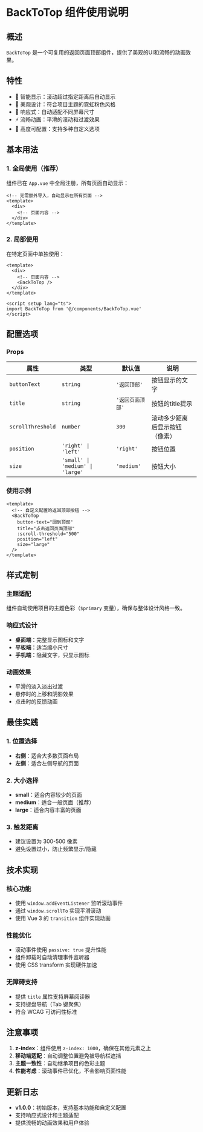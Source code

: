 # BackToTop 组件使用说明

## 概述
`BackToTop` 是一个可复用的返回页面顶部组件，提供了美观的UI和流畅的动画效果。

## 特性
- 🎯 智能显示：滚动超过指定距离后自动显示
- 🎨 美观设计：符合项目主题的霓虹粉色风格
- 📱 响应式：自动适配不同屏幕尺寸
- ⚡ 流畅动画：平滑的滚动和过渡效果
- 🔧 高度可配置：支持多种自定义选项

## 基本用法

### 1. 全局使用（推荐）
组件已在 `App.vue` 中全局注册，所有页面自动显示：

```vue
<!-- 无需额外导入，自动显示在所有页面 -->
<template>
  <div>
    <!-- 页面内容 -->
  </div>
</template>
```

### 2. 局部使用
在特定页面中单独使用：

```vue
<template>
  <div>
    <!-- 页面内容 -->
    <BackToTop />
  </div>
</template>

<script setup lang="ts">
import BackToTop from '@/components/BackToTop.vue'
</script>
```

## 配置选项

### Props

| 属性 | 类型 | 默认值 | 说明 |
|------|------|--------|------|
| `buttonText` | `string` | `'返回顶部'` | 按钮显示的文字 |
| `title` | `string` | `'返回页面顶部'` | 按钮的title提示 |
| `scrollThreshold` | `number` | `300` | 滚动多少距离后显示按钮（像素） |
| `position` | `'right' \| 'left'` | `'right'` | 按钮位置 |
| `size` | `'small' \| 'medium' \| 'large'` | `'medium'` | 按钮大小 |

### 使用示例

```vue
<template>
  <!-- 自定义配置的返回顶部按钮 -->
  <BackToTop
    button-text="回到顶部"
    title="点击返回页面顶部"
    :scroll-threshold="500"
    position="left"
    size="large"
  />
</template>
```

## 样式定制

### 主题适配
组件自动使用项目的主题色彩（`$primary` 变量），确保与整体设计风格一致。

### 响应式设计
- **桌面端**：完整显示图标和文字
- **平板端**：适当缩小尺寸
- **手机端**：隐藏文字，只显示图标

### 动画效果
- 平滑的淡入淡出过渡
- 悬停时的上移和阴影效果
- 点击时的反馈动画

## 最佳实践

### 1. 位置选择
- **右侧**：适合大多数页面布局
- **左侧**：适合左侧导航的页面

### 2. 大小选择
- **small**：适合内容较少的页面
- **medium**：适合一般页面（推荐）
- **large**：适合内容丰富的页面

### 3. 触发距离
- 建议设置为 300-500 像素
- 避免设置过小，防止频繁显示/隐藏

## 技术实现

### 核心功能
- 使用 `window.addEventListener` 监听滚动事件
- 通过 `window.scrollTo` 实现平滑滚动
- 使用 Vue 3 的 `transition` 组件实现动画

### 性能优化
- 滚动事件使用 `passive: true` 提升性能
- 组件卸载时自动清理事件监听器
- 使用 CSS transform 实现硬件加速

### 无障碍支持
- 提供 `title` 属性支持屏幕阅读器
- 支持键盘导航（Tab 键聚焦）
- 符合 WCAG 可访问性标准

## 注意事项

1. **z-index**：组件使用 `z-index: 1000`，确保在其他元素之上
2. **移动端适配**：自动调整位置避免被导航栏遮挡
3. **主题一致性**：自动继承项目的色彩主题
4. **性能考虑**：滚动事件已优化，不会影响页面性能

## 更新日志

- **v1.0.0**：初始版本，支持基本功能和自定义配置
- 支持响应式设计和主题适配
- 提供流畅的动画效果和用户体验
